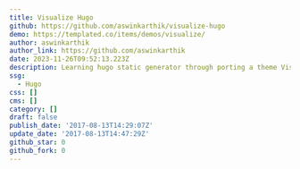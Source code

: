 ```yaml
---
title: Visualize Hugo
github: https://github.com/aswinkarthik/visualize-hugo
demo: https://templated.co/items/demos/visualize/
author: aswinkarthik
author_link: https://github.com/aswinkarthik
date: 2023-11-26T09:52:13.223Z
description: Learning hugo static generator through porting a theme Visualize
ssg:
  - Hugo
css: []
cms: []
category: []
draft: false
publish_date: '2017-08-13T14:29:07Z'
update_date: '2017-08-13T14:47:29Z'
github_star: 0
github_fork: 0
---
```

